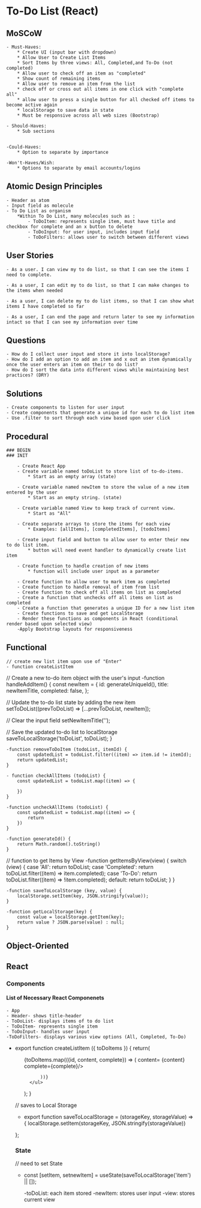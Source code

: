 # To-Do List (React)

## MoSCoW

    - Must-Haves: 
        * Create UI (input bar with dropdown)
        * Allow User to Create List Items
        * Sort Items by three views: All, Completed,and To-Do (not completed)
        * Allow user to check off an item as "completed"
        * Show count of remaining items
        * Allow user to remove an item from the list
        * check off or cross out all items in one click with "complete all"
        * allow user to press a single button for all checked off items to become active again
        * localStorage to save data in state
        * Must be responsive across all web sizes (Bootstrap)

    - Should-Haves: 
        * Sub sections


    -Could-Haves:
        * Option to separate by importance

    -Won't-Haves/Wish:
        * Options to separate by email accounts/logins 

## Atomic Design Principles
    - Header as atom
    - Input field as molecule
    - To Do List as organism
        *Within To Do List, many molecules such as :
            - ToDoItem: represents single item, must have title and checkbox for complete and an x button to delete
            - ToDoInput: for user input, includes input field
            - ToDoFilters: allows user to switch between different views


## User Stories
    - As a user. I can view my to do list, so that I can see the items I need to complete.
    
    - As a user, I can edit my to do list, so that I can make changes to the items when needed

    - As a user, I can delete my to do list items, so that I can show what items I have completed so far

    - As a user, I can end the page and return later to see my information intact so that I can see my information over time


## Questions
    - How do I collect user input and store it into localStorage?
    - How do I add an option to add an item and x out an item dynamically once the user enters an item on their to do list?
    - How do I sort the data into different views while maintaining best practices? (DRY)


## Solutions
    - Create components to listen for user input
    - Create components that generate a unique id for each to do list item
    - Use .filter to sort through each view based upon user click


## Procedural
    ### BEGIN
    ### INIT

        - Create React App
        - Create variable named toDoList to store list of to-do-items. 
            * Start as an empty array (state)

        - Create variable named newItem to store the value of a new item entered by the user
            * Start as an empty string. (state)

        - Create variable named View to keep track of current view.
            * Start as "All"

        - Create separate arrays to store the items for each view
            * Examples: [allItems], [completedItems], [todoItems]
            
        - Create input field and button to allow user to enter their new to do list item.
            * button will need event handler to dynamically create list item

        - Create function to handle creation of new items
            * function will include user input as a parameter
        
        - Create function to allow user to mark item as completed
        - Create function to handle removal of item from list
        - Create function to check off all items on list as completed
        - Create a function that unchecks off all items on list as completed
        - Create a function that generates a unique ID for a new list item
        - Create functions to save and get LocalStorage
        - Render these functions as components in React (conditional render based upon selected view)
        -Apply Bootstrap layouts for responsiveness

## Functional
    // create new list item upon use of "Enter"
    - function createListItem

  // Create a new to-do item object with the user's input
    -function handleAddItem() {
  const newItem = {
    id: generateUniqueId(),
    title: newItemTitle,
    completed: false,
  };

  // Update the to-do list state by adding the new item
  setToDoList((prevToDoList) => [...prevToDoList, newItem]);

  // Clear the input field
  setNewItemTitle('');

  // Save the updated to-do list to localStorage
  saveToLocalStorage('toDoList', toDoList);
}


    -function removeToDoItem (todoList, itemId) {
        const updatedList = todoList.filter((item) => item.id != itemId);
        return updatedList;
    }

    - function checkAllItems (todoList) {
        const updatedList = todoList.map((item) => {
            
        })
    }

    -function uncheckAllItems (todoList) {
        const updatedList = todoList.map((item) => {
            return
        })
    }

    -function generateId() {
        return Math.random().toString()
    }

// function to get Items by View
    -function getItemsByView(view) {
  switch (view) {
    case 'All':
      return toDoList;
    case 'Completed':
      return toDoList.filter((item) => item.completed);
    case 'To-Do':
      return toDoList.filter((item) => !item.completed);
    default:
      return toDoList;
  }
}


    -function saveToLocalStorage (key, value) {
        localStorage.setItem(key, JSON.stringify(value));
    }

    -function getLocalStorage(key) {
        const value = localStorage.getItem(key);
        return value ? JSON.parse(value) : null;
    }


## Object-Oriented



## React

### Components

#### List of Necessary React Componenets
    - App
    - Header- shows title-header
    - ToDoList- displays items of to do list
    - ToDoItem- represents single item
    - ToDoInput- handles user input
    -ToDoFilters- displays various view options (All, Completed, To-Do)

- export function createListItem ({ toDoItems }) {
    return(
        <ul>
            {toDoItems.map(({id, content, complete}) => (
                <Item id={id}> content= {content} complete={complete}/>

            ))}
        </ul>
    );
}

// saves to Local Storage
- export function saveToLocalStorage = (storageKey, storageValue) => {
    localStorage.setItem(storageKey, JSON.stringify(storageValue))


};


### State
// need to set State
- const [setItem, setnewItem] = useState(saveToLocalStorage('item') || []);

    -toDoList: each item stored
    -newItem: stores user input
    -view: stores current view
